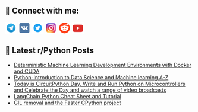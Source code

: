 ## 🔎 Connect with me:
[<img src="https://github.com/bullbesh/bullbesh/blob/main/images/Telegram.png" width="32" height="32" />](https://t.me/bullbesh)
[<img src="https://github.com/bullbesh/bullbesh/blob/main/images/VK.png" width="32" height="32" />](https://vk.com/bullbesh)
[<img src="https://github.com/bullbesh/bullbesh/blob/main/images/Twitter.png" width="32" height="32" />](https://twitter.com/bullbesh1)
[<img src="https://github.com/bullbesh/bullbesh/blob/main/images/Instagram.png" width="32" height="32" />](https://www.instagram.com/bullbesh)
[<img src="https://github.com/bullbesh/bullbesh/blob/main/images/Reddit.png" width="32" height="32" />](https://www.reddit.com/user/bullbesh)
[<img src="https://github.com/bullbesh/bullbesh/blob/main/images/YouTube.png" width="32" height="32" />](https://www.youtube.com/channel/UCtfjRs6uzgq5mfm8S06WTcg)

## 📕 Latest r/Python Posts
<!-- BLOG-POST-LIST:START -->
- [Deterministic Machine Learning Development Environments with Docker and CUDA](https://www.reddit.com/r/Python/comments/15un2ws/deterministic_machine_learning_development/)
- [Python-Introduction to Data Science and Machine learning A-Z](https://www.reddit.com/r/Python/comments/15umkpk/pythonintroduction_to_data_science_and_machine/)
- [Today is CircuitPython Day. Write and Run Python on Microcontrollers and Celebrate the Day and watch a range of video broadcasts](https://www.reddit.com/r/Python/comments/15ulfrw/today_is_circuitpython_day_write_and_run_python/)
- [LangChain Python Cheat Sheet and Tutorial](https://www.reddit.com/r/Python/comments/15ujh9o/langchain_python_cheat_sheet_and_tutorial/)
- [GIL removal and the Faster CPython project](https://www.reddit.com/r/Python/comments/15ujfbm/gil_removal_and_the_faster_cpython_project/)
<!-- BLOG-POST-LIST:END -->
